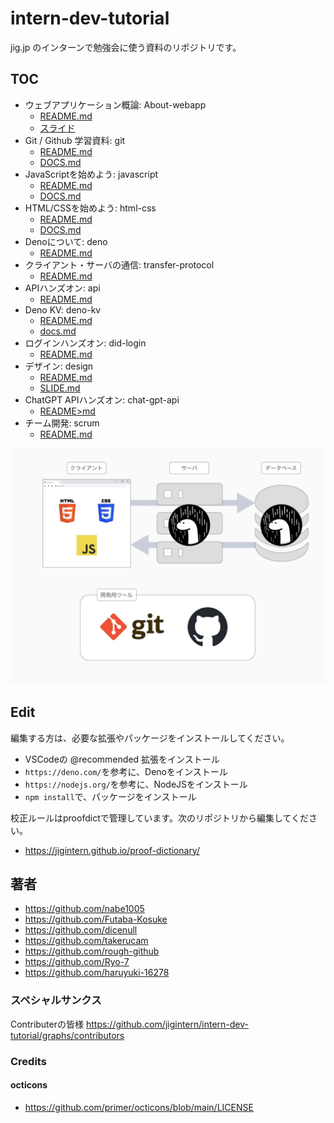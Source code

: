 # intern-dev-tutorial

jig.jp のインターンで勉強会に使う資料のリポジトリです。

## TOC

- ウェブアプリケーション概論: About-webapp
  - [README.md](./about-webapp/README.md)
  - [スライド](https://jigintern.github.io/intern-dev-tutorial/about-webapp/about-webapp-slide.html)
- Git / Github 学習資料: git
  - [README.md](./git/README.md)
  - [DOCS.md](./git/docs.md)
- JavaScriptを始めよう: javascript
  - [README.md](./javascript/README.md)
  - [DOCS.md](./javascript/DOCS.md)
- HTML/CSSを始めよう: html-css
  - [README.md](./html-css/README.md)
  - [DOCS.md](./html-css/DOCS.md)
- Denoについて: deno
  - [README.md](./deno/README.md)
- クライアント・サーバの通信: transfer-protocol
  - [README.md](./transfer-protocol/README.md)
- APIハンズオン: api
  - [README.md](./api/README.md)
- Deno KV: deno-kv
  - [README.md](./deno-kv/README.md)
  - [docs.md](./deno-kv/docs.md)
- ログインハンズオン: did-login
  - [README.md](./did-login/README.md)
- デザイン: design
  - [README.md](./design/README.md)
  - [SLIDE.md](./design/slide.md)
- ChatGPT APIハンズオン: chat-gpt-api
  - [README>md](./chat-gpt-api/README.md)
- チーム開発: scrum
  - [README.md](./scrum/README.md)

![](./imgs/summary.jpg)

## Edit

編集する方は、必要な拡張やパッケージをインストールしてください。

- VSCodeの @recommended 拡張をインストール
- `https://deno.com/`を参考に、Denoをインストール
- `https://nodejs.org/`を参考に、NodeJSをインストール
- `npm install`で、パッケージをインストール

校正ルールはproofdictで管理しています。次のリポジトリから編集してください。

- <https://jigintern.github.io/proof-dictionary/>

## 著者

- <https://github.com/nabe1005>
- <https://github.com/Futaba-Kosuke>
- <https://github.com/dicenull>
- <https://github.com/takerucam>
- <https://github.com/rough-github>
- <https://github.com/Ryo-7>
- <https://github.com/haruyuki-16278>

### スペシャルサンクス

Contributerの皆様 <https://github.com/jigintern/intern-dev-tutorial/graphs/contributors>

### Credits

#### octicons

- <https://github.com/primer/octicons/blob/main/LICENSE>
